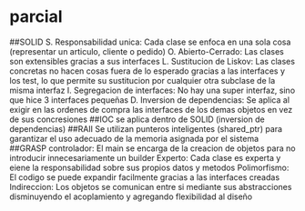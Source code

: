 # parcial

##SOLID
S. Responsabilidad unica: Cada clase se enfoca en una sola cosa (representar un articulo, cliente o pedido)
O. Abierto-Cerrado: Las clases son extensibles gracias a sus interfaces
L. Sustitucion de Liskov: Las clases concretas no hacen cosas fuera de lo esperado gracias a las interfaces y los test, lo que permite su sustitucion por cualquier otra subclase de la misma interfaz
I. Segregacion de interfaces: No hay una super interfaz, sino que hice 3 interfaces pequeñas
D. Inversion de dependencias: Se aplica al exigir en las ordenes de compra las interfaces de los demas objetos en vez de sus concresiones
##IOC se aplica dentro de SOLID (inversion de dependencias)
##RAII
Se utilizan punteros inteligentes (shared_ptr) para garantizar el uso adecuado de la memoria asignada por el sistema
##GRASP
controlador: El main se encarga de la creacion de objetos para no introducir innecesariamente un builder
Experto: Cada clase es experta y eiene la responsabilidad sobre sus propios datos y metodos
Polimorfismo: El codigo se puede expandir facilmente gracias a las interfaces creadas
Indireccion: Los objetos se comunican entre si mediante sus abstracciones disminuyendo el acoplamiento y agregando flexibilidad al diseño

